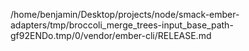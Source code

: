 /home/benjamin/Desktop/projects/node/smack-ember-adapters/tmp/broccoli_merge_trees-input_base_path-gf92ENDo.tmp/0/vendor/ember-cli/RELEASE.md